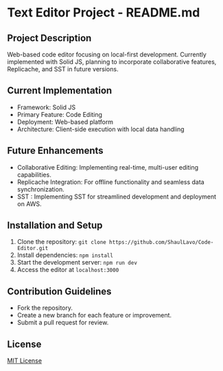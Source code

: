 # Text Editor Project - README.md

## Project Description

Web-based code editor focusing on local-first development. Currently implemented with Solid JS, planning to incorporate collaborative features, Replicache, and SST in future versions.

## Current Implementation

- Framework: Solid JS
- Primary Feature: Code Editing
- Deployment: Web-based platform
- Architecture: Client-side execution with local data handling

## Future Enhancements

- Collaborative Editing: Implementing real-time, multi-user editing capabilities.
- Replicache Integration: For offline functionality and seamless data synchronization.
- SST : Implementing SST for streamlined development and deployment on AWS.

## Installation and Setup

1. Clone the repository: `git clone https://github.com/ShaulLavo/Code-Editor.git`
2. Install dependencies: `npm install`
3. Start the development server: `npm run dev`
4. Access the editor at `localhost:3000`

## Contribution Guidelines

- Fork the repository.
- Create a new branch for each feature or improvement.
- Submit a pull request for review.

## License

[MIT License](LICENSE.md)
